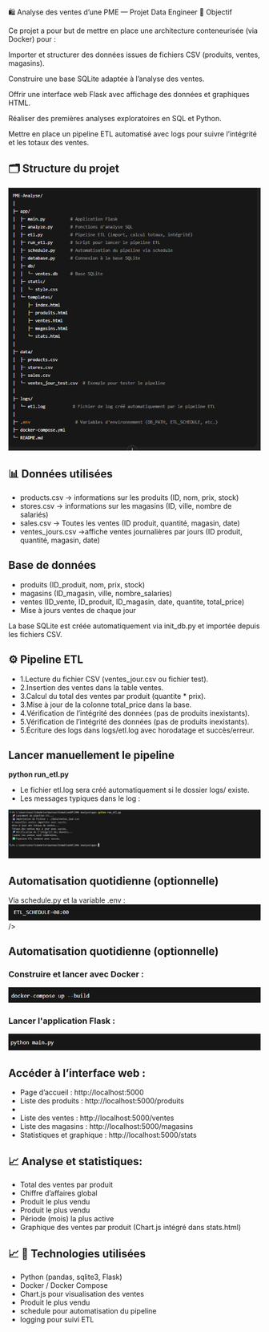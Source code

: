 🛍️ Analyse des ventes d’une PME — Projet Data Engineer
🎯 Objectif

Ce projet a pour but de mettre en place une architecture conteneurisée (via Docker) pour :

Importer et structurer des données issues de fichiers CSV (produits, ventes, magasins).

Construire une base SQLite adaptée à l’analyse des ventes.

Offrir une interface web Flask avec affichage des données et graphiques HTML.

Réaliser des premières analyses exploratoires en SQL et Python.

Mettre en place un pipeline ETL automatisé avec logs pour suivre l’intégrité et les totaux des ventes.


<H2>🗂️ Structure du projet</H2>
<img src="./image_Structure_Projet.png" alt="struture projet">

<H2>📊 Données utilisées </h2> 
<ul>
<li>products.csv → informations sur les produits (ID, nom, prix, stock)</li>
<li>stores.csv → informations sur les magasins (ID, ville, nombre de salariés)</li>
<li>sales.csv → Toutes les ventes (ID produit, quantité, magasin, date)</li>
<li>ventes_jours.csv →affiche  ventes journalières par jours (ID produit, quantité, magasin, date)</li>
</ul>

<H2>Base de données </h2> 
<ul>
<li>produits (ID_produit, nom, prix, stock)</li>
<li>magasins (ID_magasin, ville, nombre_salaries)</li>
<li>ventes (ID_vente, ID_produit, ID_magasin, date, quantite, total_price)</li>
<li>Mise à jours ventes de chaque jour</li>
</ul>
<p>La base SQLite est créée automatiquement via init_db.py et importée depuis les fichiers CSV. </p>

<H2> ⚙️ Pipeline ETL </h2> 
<ul>
<li>1.Lecture du fichier CSV (ventes_jour.csv ou fichier test).</li>
<li>2.Insertion des ventes dans la table ventes.</li>
<li>3.Calcul du total des ventes par produit (quantite * prix).</li>
<li>3.Mise à jour de la colonne total_price dans la base.</li>
<li>4.Vérification de l’intégrité des données (pas de produits inexistants).</li>
<li>5.Vérification de l’intégrité des données (pas de produits inexistants).</li>
<li>5.Écriture des logs dans logs/etl.log avec horodatage et succès/erreur.</li>
</ul>


<H2>Lancer manuellement le pipeline </H2>
<strong> python run_etl.py </strong>
<ul>
<li>Le fichier etl.log sera créé automatiquement si le dossier logs/ existe.</li>
<li> Les messages typiques dans le log :</li>
</ul> 
<img src="./console_Termianl.png"  alt ="consol de logs terminal" />

<H2>Automatisation quotidienne (optionnelle) </H2>
Via schedule.py et la variable .env :
<img src="./Schedule.png"  alt ="<img src="./Schedule.png"  alt ="" />
 />

<H2>Automatisation quotidienne (optionnelle) </H2>
<H3> Construire et lancer avec Docker : </H3>

<img src="./docker compose.png"  alt ="docker   " />
<H3> Lancer l'application Flask  : </H3>
<img src="./python main.py.png"  alt ="python main" />

<H2>Accéder à l’interface web :</H2> 
<ul> 
<li> Page d’accueil : http://localhost:5000</li>
<li> Liste des produits : http://localhost:5000/produits <li>
<li>Liste des ventes : http://localhost:5000/ventes </li>
<li>Liste des magasins : http://localhost:5000/magasins </li>
<li>Statistiques et graphique : http://localhost:5000/stats</li>
</ul> 


<H2>📈 Analyse et statistiques:</H2> 

<ul> 
<li>Total des ventes par produit </li>
<li>Chiffre d’affaires global</li>
<li>Produit le plus vendu </li>
<li>Produit le plus vendu </li>
<li> Période (mois) la plus active</li>
<li>Graphique des ventes par produit (Chart.js intégré dans stats.html)</li>
</ul> 



<H2>📈 🧰 Technologies utilisées</H2> 

<ul> 
<li>Python (pandas, sqlite3, Flask) </li>
<li>Docker / Docker Compose</li>
<li>Chart.js pour visualisation des ventes </li>
<li>Produit le plus vendu </li>
<li> schedule pour automatisation du pipeline</li>
<li>logging pour suivi ETL</li>
</ul> 



